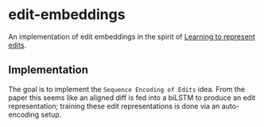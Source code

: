 # edit-embeddings

An implementation of edit embeddings in the spirit of [Learning to represent edits](https://arxiv.org/abs/1810.1333).

## Implementation 

The goal is to implement the `Sequence Encoding of Edits` idea. From the paper this seems like an aligned diff is fed into a biLSTM to produce an edit representation; training these edit representations is done via an auto-encoding setup.
